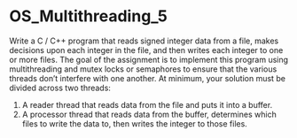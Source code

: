 # OS_Multithreading_5
Write a C / C++ program that reads signed integer data from a file, makes decisions upon each integer in the file, and then writes each integer to one or more files. The goal of the assignment is to implement this program using multithreading and mutex locks or semaphores to ensure that the various threads don’t interfere with one another.
At minimum, your solution must be divided across two threads:
1. A reader thread that reads data from the file and puts it into a buffer.
2. A processor thread that reads data from the buffer, determines which files to write the data to, then writes the integer to those files.
